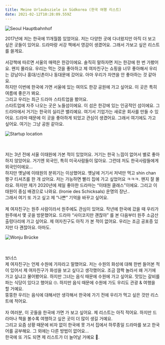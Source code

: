 ```yaml
---
title: Meine Urlaubsziele in Südkorea (한국 여행 리스트)
date: 2021-02-12T10:28:09.559Z
---
```



<!--StartFragment-->

![Seoul Hauptbahnhof](/img/blogpost_urlaub.jpg "Seoul Hauptbahnhof")

2017년에 저는 한국에 11개월쯤 있었어요. 저는 다양한 곳에 다녀왔지만 아직 더 보고 싶은 곳들이 있어요. 드라마랑 서강 책에서 영감이 생겼어요. 그래서 가보고 싶은 리스트를 쓸게요.\
\
서강책에 따르면 서울의 매력은 한강이에요. 솔직히 말하자면 저는 한강에 한 번 가봤어요. 왠지 몰라요. 우리는 먹는 것을 좋아하고 제 여자친구는 쇼핑을 너무 좋아해서 우리는 강남이나 홍대/신촌이나 동대문에 갔어요. 아마 우리가 자연을 안 좋아하는 것 같아요.\
하지만 이번에 한국에 가면 서울에 있는 여의도 한강 공원에 가고 싶어요. 이 곳은 특히 여름에 좋은가 봐요.\
그리고 우리는 최근 드라마 스타트업을 봤어요.\
스타트업에 자주 나오는 곳은 노들섬이에요. 이 섬은 한강에 있는 인공적인 섬이에요. 그 드라마에서 거기는 한국의 실리콘 밸리예요. 여기서 기업가는 새로운 회사를 만들 수 있어요. 드라마 때문에 이 곳을 좋아하게 되었고 관심이 생겼어요. 그래서 여기에도 가고 싶어요. 여기는 그냥 공원 같아요.

![Startup location](/img/blogpost_urlaub_2.jpg "Startup location")

\
\
저는 3년 전에 서울 이태원에 가본 적이 있었어요. 거기는 한국 느낌이 없어서 별로 좋아하지 않았어요. 거기엔 외국인, 특히 미국사람들이 많아요. 그런데 저도 한국사람들에게 외국인이에요...\
하지만 옛날에 이태원의 분위기는 이상했어요. 옛날에 거기서 저녁만 먹고 shin chan 짱구 티셔츠를 한 개 샀어요. 저는 가능하면 빨리 집에 가고 싶었어요 ㅋㅋㅋ. 왠지 잘 몰라요. 하지만 제가 2020년에 제일 좋아한 드라마는 “이태원 클래스”이에요. 그리고 이태원이 중심 배경으로 나와요. (Ironie des Schicksals) 운명의 장난..\
그래서 여기 또 가고 싶고 제 “나쁜” 기억을 바꾸고 싶어요.\
\
제 여자친구는 원주 사람이라서 원주에도 관심이 있어요. 작년에 한국에 갔을 때 우리가 원주에서 몇 곳을 방문했어요. 드라마 “사이코지만 괜찮아” 를 본 다음부터 원주 소금산 출렁다리에 가고 싶어요. 제 여자친구도 아직 가 본 적이 없어요. 우리는 조금 공포증 있지만 다 괜찮아요. 아마도.

![Wonju Brücke](/img/blogpost_urlaub_1.jpg "Wonju Brücke")

\
\
보너스\
제 여자친구는 언제 수원에 가자라고 말했어요. 저는 수원의 화성에 대해 한번 들어본 적이 있어서 제 여자친구가 화성을 보고 싶다고 생각했어요. 조금 깜짝 놀라서 왜 거기에 가고 싶냐고 물어봤어요. 하지만 그녀는 음식 때문에 수원에 가고 싶어요. 맛있는 갈비를 파는 식당이 있다고 했어요 🙄. 하지만 음식 때문에 수원에 가도 우리도 관광 & 여행을 할 거예요.\
뚱뚱한 우리는 음식에 대해서만 생각해서 한국에 가기 전에 우리가 먹고 싶은 것만 리스트에 적어요.\
\
자 여러분, 이 곳들을 한국에 가면 가 보고 싶어요. 제 리스트는 아직 적어요. 하지만 드라마나 책을 볼수록 여행하고 싶은 곳이 더 많이 생길 거예요.\
그리고 요즘 상황 때문에 비자 없이 한국에 못 가서 집에서 하루종일 드라마를 보고 한국어를 공부해요. 그 외에는 다른 방법이 없어요...\
한국에 또 가도 되면 제 리스트가 더 늘어날 거예요 🤗.

<!--EndFragment-->